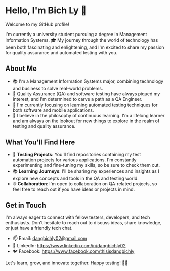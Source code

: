 # Hello, I'm Bich Ly 👋

Welcome to my GitHub profile! 

I'm currently a university student pursuing a degree in Management Information Systems.
🎓 My journey through the world of technology has been both fascinating and enlightening, and I'm excited to share my passion for quality assurance and automated testing with you.

## About Me

- 📚 I'm a Management Information Systems major, combining technology and business to solve real-world problems.
- 🧪 Quality Assurance (QA) and software testing have always piqued my interest, and I'm determined to carve a path as a QA Engineer.
- 🤖 I'm currently focusing on learning automated testing techniques for both software and mobile applications.
- 🚀 I believe in the philosophy of continuous learning. I'm a lifelong learner and am always on the lookout for new things to explore in the realm of testing and quality assurance.

## What You'll Find Here

- 🧪 **Testing Projects**: You'll find repositories containing my test automation projects for various applications. I'm constantly experimenting and fine-tuning my skills, so be sure to check them out.
- 📚 **Learning Journeys**: I'll be sharing my experiences and insights as I explore new concepts and tools in the QA and testing world.
- 🌐 **Collaboration**: I'm open to collaboration on QA-related projects, so feel free to reach out if you have ideas or projects in mind.

## Get in Touch

I'm always eager to connect with fellow testers, developers, and tech enthusiasts. Don't hesitate to reach out to discuss ideas, share knowledge, or just have a friendly tech chat.

- 📫 Email: dangbichly02@gmail.com
- 📱 LinkedIn: https://www.linkedin.com/in/dangbichly02
- 🐦 Facebook: https://www.facebook.com/thisisdangbichly

Let's learn, grow, and innovate together. Happy testing! 🧪🤖
